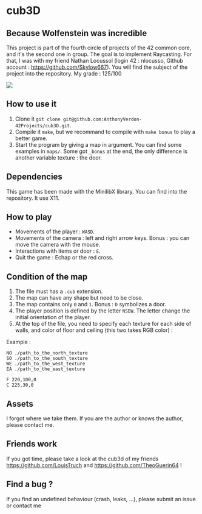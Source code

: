 # cub3D 

## Because Wolfenstein was incredible

This project is part of the fourth circle of projects of the 42 common core, and it's the second one in group. The goal is to implement Raycasting. For that, I was with my friend Nathan Locussol (login 42 : nlocusso, Github account : https://github.com/Skylow667). You will find the subject of the project into the repository. My grade : 125/100

![](https://github.com/AnthonyVerdon-42Projects/cub3D/blob/master/cub3D.gif)
## How to use it

1. Clone it `git clone git@github.com:AnthonyVerdon-42Projects/cub3D.git`.
2. Compile it `make`, but we recommand to compile with `make bonus` to play a better game.
3. Start the program by giving a map in argument. You can find some examples in `maps/`. Some got `_bonus` at the end, the only difference is another variable texture : the door.

## Dependencies

This game has been made with the MinilibX library. You can find into the repository. It use X11.

## How to play

- Movements of the player : `WASD`.
- Movements of the camera : left and right arrow keys. Bonus : you can move the camera with the mouse.
- Interactions with items or door : `E`.
- Quit the game : Echap or the red cross.

## Condition of the map

1. The file must has a `.cub` extension.
2. The map can have any shape but need to be close.
3. The map contains only `0` and `1`. Bonus : `D` symbolizes a door.
4. The player position is defined by the letter `NSEW`. The letter change the initial orientation of the player.
5. At the top of the file, you need to specify each texture for each side of walls, and color of floor and ceiling (this two takes RGB color) :

Example :
```
NO ./path_to_the_north_texture
SO ./path_to_the_south_texture
WE ./path_to_the_west_texture
EA ./path_to_the_east_texture

F 220,100,0
C 225,30,0
```

## Assets

I forgot where we take them. If you are the author or knows the author, please contact me.

## Friends work

If you got time, please take a look at the cub3d of my friends https://github.com/LouisTruch and https://github.com/TheoGuerin64 !

## Find a bug ?

If you find an undefined behaviour (crash, leaks, ...), please submit an issue or contact me
